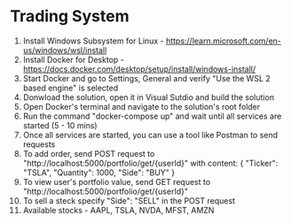 # Trading System
1. Install Windows Subsystem for Linux - https://learn.microsoft.com/en-us/windows/wsl/install
2. Install Docker for Desktop - https://docs.docker.com/desktop/setup/install/windows-install/
3. Start Docker and go to Settings, General and verify "Use the WSL 2 based engine" is selected
4. Donwload the solution, open it in Visual Sutdio and build the solution
5. Open Docker's terminal and navigate to the solution's root folder
6. Run the command "docker-compose up" and wait until all services are started (5 - 10 mins)
7. Once all services are started, you can use a tool like Postman to send requests
8. To add order, send POST request to "http://localhost:5000/portfolio/get/{userId}" with content:
	{
		"Ticker": "TSLA",
		"Quantity": 1000,
		"Side": "BUY"
	}
9. To view user's portfolio value, send GET request to "http://localhost:5000/portfolio/get/{userId}"
11. To sell a steck specify "Side": "SELL" in the POST request
12. Available stocks - AAPL, TSLA, NVDA, MFST, AMZN
